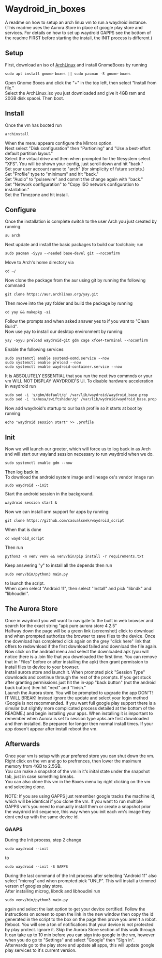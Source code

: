 # Waydroid_in_boxes
A readme on how to setup an arch linux vm to run a waydroid instance.
(This readme uses the Aurora Store in place of google play store and services. For details on how to set up waydroid GAPPS see the bottom of the readme FIRST before starting the install, the INIT process is different.)

<h2>Setup</h2>
First, download an iso of <a href="https://archlinux.org/download/">ArchLinux</a> and install GnomeBoxes by running</br><pre><code>sudo apt install gnome-boxes || sudo pacman -S gnome-boxes</code></pre>
Open Gnome Boxes and click the "+" in the top left, then select "Install from file."</br>
Select the ArchLinux.iso you just downloaded and give it 4GB ram and 20GB disk spacei. Then boot.</br>

<h2>Install</h2>
Once the vm has booted run<pre><code>archinstall</code></pre>
When the menu appears configure the Mirrors option.</br>
Next select "Disk configuration" then "Partioning" and "Use a best-effort default partition layout."</br>
Select the virtual drive and then when prompted for the filesystem select "XFS". You will be shown your config, just scroll down and hit "back."</br>
Set your user account name to "arch" (for simplicity of future scripts.)</br>
Set "Profile" type to "minimum" and hit "back."</br>
Set "Audio" to "pulsewire" and commit the change again with "back."</br>
Set "Network configuration" to "Copy ISO network configuration to installation."</br>
Set the Timezone and hit install.</br>

<h2>Configure</h2>
Once the installation is complete switch to the user Arch you just created by running<code><pre>su arch</code></pre>
Next update and install the basic packages to build our toolchain; run<code><pre>sudo pacman -Syyu --needed base-devel git --noconfirm</code></pre>
Move to Arch's home directory via<code><pre>cd ~/</code></pre>
Now clone the package from the aur using git by running the following command<code><pre>git clone https://aur.archlinux.org/yay.git</code></pre>
Then move into the yay folder and build the package by running<code><pre>cd yay && makepkg -si</code></pre> Follow the prompts and when asked answer yes to if you want to "Clean Build".</br>
Now use yay to install our desktop environment by running<code><pre>yay -Syyu preload waydroid-git gdm cage xfce4-terminal --noconfirm</code></pre>
Enable the following services<code><pre>sudo systemctl enable systemd-oomd.service --now
sudo systemctl enable preload --now
sudo systemctl enable waydroid-container.service --now
</code></pre>
It is ABSOLUTELY ESSENTIAL that you run the next two commnds or your vm WILL NOT DISPLAY WAYDROID'S UI. To disable hardware acceleration in waydroid run<code><pre>sudo sed -i 's/gbm/default/g' /var/lib/waydroid/waydroid_base.prop
sudo sed -i 's/mesa/swiftshader/g' /var/lib/wydroid/waydroid_base.prop</code></pre>
Now add waydroid's startup to our bash profile so it starts at boot by running<code><pre>echo "waydroid session start" >> .profile</code></pre>

<h2>Init</h2>
Now we will launch our greeter, which will force us to log back in as Arch and will start our wayland session necessary to run waydroid when we do. <code><pre>sudo systemctl enable gdm --now</code></pre> Then log back in.</br>
To download the android system image and lineage os's vendor image run <code><pre>sudo waydroid --init</pre></code>
Start the android session in the background. <code><pre>waydroid session start &</code></pre>
Now we can install arm support for apps by running <code><pre>git clone https://github.com/casualsnek/waydroid_script</code></pre>
When that is done<code><pre>cd waydroid_script</code></pre> Then run<code><pre>python3 -m venv venv && venv/bin/pip install -r requirements.txt</code></pre>Keep answering "y" to install all the depends then run<code><pre>sudo venv/bin/python3 main.py</code></pre>to launch the script.</br>
When open select "Android 11", then select "Install" and pick "libndk" and "libhoudini".</br>

<h2>The Aurora Store</h2>
Once in waydroid you will want to navigate to the built in web browser and search for the exact string "apk pure aurora store 4.2.5"</br>
Halfway down the page will be a green link (screenshot) click to download and when prompted authorize the browser to save files to the device. Once the download has completed click again on the grey "click here" link that offers to redownload if the first download failed and download the file again.</br>
Now click on the android menu and select the downloaded apk (you will notice there is a .bin file that you downloaded the first time. You can remove that in "Files" before or after installing the apk) then grant permission to install files to device to your browser.</br>
Install aurora store and launch it. When prompted pick "Session Type" downloads and continue through the rest of the prompts. If you get stuck after granting permissions just hit the in-app "back button" (not the android back button) then hit "next" and "finish."</br>
Launch the Aurora store. You will be prompted to upgrade the app DON'T! IT WILL BREAK! Instead ignore the update and select your login method (Google is not recommended. If you want full google play support there is a simular but slightly more complicated process detailed at the bottom of the README.) and begin installing your apps.
When installing it is important to remember when Aurora is set to session type apks are first downloaded and then installed. Be prepared for longer then normal install times. If your app dosen't appear after install reboot the vm.</br>

<h2>Afterwards</h2>
Once your vm is setup with your prefered store you can shut down the vm.</br>
Right click on the vm and go to prefrences, then lower the maximum memory from 4GB to 2.5GB.</br>
You can make a snapshot of the vm in it's inital state under the snapshot tab, just in case something breaks.</br>
You can also clone this vm in the Boxes menu by right clicking on the vm and selecting clone.</br>

NOTE: If you are using GAPPS just remember google tracks the machine id, which will be identical if you clone the vm. If you want to run multiple GAPPS vm's you need to manually install them or create a snapshot prior the waydroid init sequence, this way when you init each vm's image they dont end up with the same device id.</br>

<h3>GAAPS</h3>
During the Init process, step 2 change<code><pre>sudo waydroid --init</code></pre> to <code><pre>sudo waydroid --init -S GAPPS</code></pre>
During the last command of the Init process after selecting "Android 11" also select "microg" and when prompted pick "UNLP". This will install a trimmed verson of googles play store.</br>
After installing microg, libndk and libhoudini run<code><pre>sudo venv/bin/python3 main.py</code></pre> again and select the last option to get your device certified. Follow the instructions on screen to open the link in the new window then copy the id generated in the script to the box on the page then prove you aren't a robot.</br>
Reboot. You will see a ton of notifications that your device is not protected by play protect. Ignore it. Skip the Aurora Store section of this walk through. It can take up to 10 min before you can sign into google in the vm, however when you do go to "Settings" and select "Google" then "Sign in". Afterwards go to the play store and update all apps, this will update google play services to it's current version.</br>
